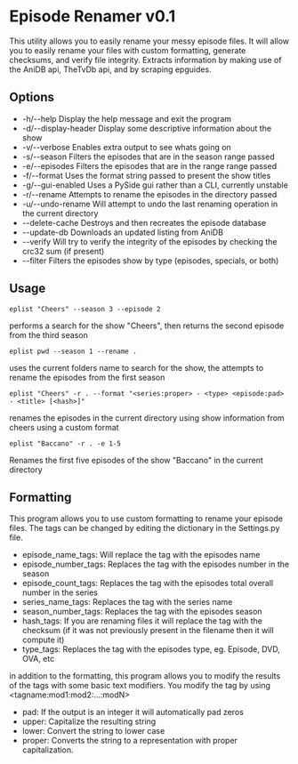 Episode Renamer v0.1
====================

This utility allows you to easily rename your messy episode files.  It will allow
you to easily rename your files with custom formatting, generate checksums, and
verify file integrity.  Extracts information by making use of the AniDB api,
TheTvDb api, and by scraping epguides.

Options
-------
* -h/--help             Display the help message and exit the program
* -d/--display-header   Display some descriptive information about the show
* -v/--verbose          Enables extra output to see whats going on
* -s/--season           Filters the episodes that are in the season range passed
* -e/--episodes         Filters the episodes that are in the range range passed
* -f/--format           Uses the format string passed to present the show titles
* -g/--gui-enabled      Uses a PySide gui rather than a CLI, currently unstable
* -r/--rename           Attempts to rename the episodes in the directory passed
* -u/--undo-rename      Will attempt to undo the last renaming operation in the current directory
* --delete-cache        Destroys and then recreates the episode database
* --update-db           Downloads an updated listing from AniDB
* --verify              Will try to verify the integrity of the episodes by checking the crc32 sum (if present)
* --filter              Filters the episodes show by type (episodes, specials, or both)

Usage
-----

    eplist "Cheers" --season 3 --episode 2
performs a search for the show "Cheers", then returns the second episode from the third season

    eplist pwd --season 1 --rename .
uses the current folders name to search for the show, the attempts to rename the episodes from the first season

    eplist "Cheers" -r . --format "<series:proper> - <type> <episode:pad> - <title> [<hash>]"
renames the episodes in the current directory using show information from cheers using a custom format

    eplist "Baccano" -r . -e 1-5
Renames the first five episodes of the show "Baccano" in the current directory

Formatting
----------
This program allows you to use custom formatting to rename your episode files.
The tags can be changed by editing the dictionary in the Settings.py file.

-   episode_name_tags: Will replace the tag with the episodes name
-   episode_number_tags: Replaces the tag with the episodes number in the season
-   episode_count_tags: Replaces the tag with the episodes total overall number in the series
-   series_name_tags: Replaces the tag with the series name
-   season_number_tags: Replaces the tag with the episodes season
-   hash_tags: If you are renaming files it will replace the tag with the checksum (if it was not previously present in the filename then it will compute it)
-   type_tags: Replaces the tag with the episodes type, eg. Episode, DVD, OVA, etc


in addition to the formatting, this program allows you to modify the results of the tags with some
basic text modifiers.  You modify the tag by using \<tagname:mod1:mod2:...:modN\>

-   pad: If the output is an integer it will automatically pad zeros
-   upper: Capitalize the resulting string
-   lower: Convert the string to lower case
-   proper: Converts the string to a representation with proper capitalization.
